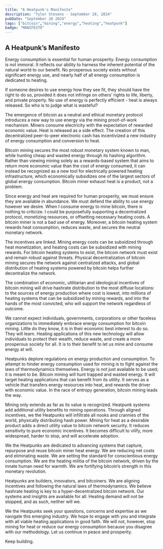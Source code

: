```yaml
---
title: "A Heatpunk's Manifesto"
description: "Tyler Stevens - September 28, 2024"
pubDate: "September 28 2024"
tags: ["bitcoin","mining","energy","heating","heatpunk"]
badge: "MANIFESTO"
---
```


## A Heatpunk’s Manifesto

Energy consumption is essential for human prosperity. Energy consumption is not immoral. It reflects our ability to harness the inherent potential of the natural world to our benefit. No prosperous society exists without significant energy use, and nearly half of all energy consumption is dedicated to heating.

If someone desires to use energy how they see fit, they should have the right to do so, provided it does not infringe on others’ rights to life, liberty, and private property. No use of energy is perfectly efficient - heat is always released. So who is to judge what is wasteful?

The emergence of bitcoin as a neutral and ethical monetary protocol introduces a new way to use energy via the mining proof-of-work mechanism. Miners consume electricity with the expectation of rewarded economic value. Heat is released as a side effect. The creation of this decentralized peer-to-peer electronic cash has incentivized a new industry of energy consumption and conversion to heat.

Bitcoin mining secures the most robust monetary system known to man, while hunting cheap and wasted energy through its hashing algorithm. Rather than viewing mining solely as a rewards-based system that aims to return more economic value than the cost of energy consumed, it can instead be recognized as a new tool for electrically powered heating infrastructure, which economically subsidizes one of the largest sectors of global energy consumption. Bitcoin miner exhaust heat is a product, not a problem.

Since energy and heat are required for human prosperity, we must ensure they are available in abundance. We must defend the ability to use energy however we desire. When I consume energy to mine bitcoin, there is nothing to criticize. I could be purposefully supporting a decentralized protocol, monetizing resources, or offsetting necessary heating costs. A bitcoin miner is not a bad use of energy. Moreover, a bitcoin heating system rewards heat consumption, reduces waste, and secures the neutral monetary network.

The incentives are linked. Mining energy costs can be subsidized through heat monetization, and heating costs can be subsidized with mining rewards. For bitcoin heating systems to exist, the bitcoin network must exist and remain robust against threats. Physical decentralization of bitcoin mining secures the network against centralized attacks, and global distribution of heating systems powered by bitcoin helps further decentralize the network.

The combination of economic, utilitarian and ideological incentives of bitcoin mining will drive hashrate distribution to the most diffuse locations: to the sources of energy production where cost is lowest, into millions of heating systems that can be subsidized by mining rewards, and into the hands of the most convicted, who will support the network regardless of outcome.

We cannot expect individuals, governments, corporations or other faceless organizations to immediately embrace energy consumption for bitcoin mining. Little do they know, it is in their economic best interest to do so. They will learn. Heating applications of this new technology will allow individuals to protect their wealth, reduce waste, and create a more prosperous society for all. It is to their benefit to let us mine and consume energy at will.

Heatpunks deplore regulations on energy production and consumption. To attempt to hinder energy consumption used for mining is to fight against the laws of thermodynamics themselves. Energy is not just available to be used; it is meant to be. Bitcoin mining will hunt trapped and wasted energy. It will target heating applications that can benefit from its utility. It serves as a vehicle that transfers energy resources into heat, and rewards the driver with economic value. In the race of entropy generation, bitcoin mining leads the way.

Mining only extends as far as its value is recognized. Heatpunk systems add additional utility benefits to mining operations. Through aligned incentives, we the Heatpunks will infiltrate all nooks and crannies of the world, physically distributing hash power. Mining for heat as a desirable product adds a direct utility value to bitcoin network security. It reduces sensitivity to pure economic incentives. It becomes difficult to vilify, more widespread, harder to stop, and will accelerate adoption.

We the Heatpunks are dedicated to advancing systems that capture, repurpose and reuse bitcoin miner heat energy. We are reducing net costs and eliminating waste. We are setting the standard for conscientious energy consumption. We are the heating militia of the bitcoin network, driven by the innate human need for warmth. We are fortifying bitcoin’s strength in this monetary revolution.

Heatpunks are builders, innovators, and bitcoiners. We are aligning incentives and following the natural laws of thermodynamics. We believe hashrate heating is key to a hyper-decentralized bitcoin network. Our systems and insights are available for all. Heating demand will not be stopped, and as such, neither will we.

We the Heatpunks seek your questions, concerns and expertise as we navigate this emerging industry. We hope to engage with you and integrate with all viable heating applications in good faith. We will not, however, stop mining for heat or reduce our energy consumption because you disagree with our methodology. Let us continue in peace and prosperity.

Keep building.
